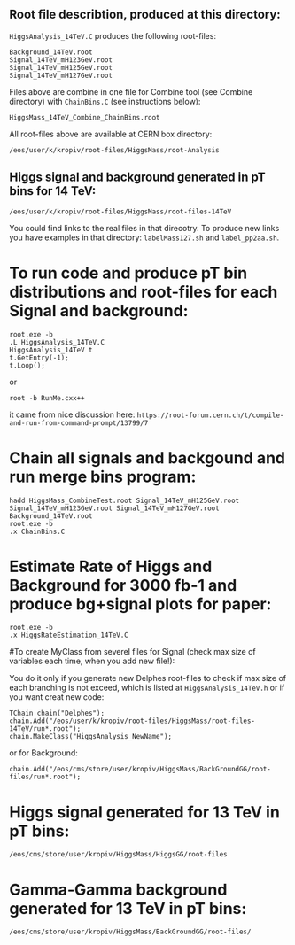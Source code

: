 ## Root file describtion, produced at this directory:

`HiggsAnalysis_14TeV.C` produces the following root-files:

```
Background_14TeV.root
Signal_14TeV_mH123GeV.root
Signal_14TeV_mH125GeV.root
Signal_14TeV_mH127GeV.root
```

Files above are combine in one file for Combine tool (see Combine directory) with `ChainBins.C` (see instructions below):

```
HiggsMass_14TeV_Combine_ChainBins.root
```

All root-files above are available at CERN box directory:

```
/eos/user/k/kropiv/root-files/HiggsMass/root-Analysis
```


## Higgs signal and background generated in pT bins for 14 TeV:

`/eos/user/k/kropiv/root-files/HiggsMass/root-files-14TeV`

You could find links to the real files in that direcotry. To produce new links you have examples in that directory: `labelMass127.sh` and `label_pp2aa.sh`.

# To run code and produce pT bin distributions and root-files for each Signal and background:


```
root.exe -b 
.L HiggsAnalysis_14TeV.C
HiggsAnalysis_14TeV t
t.GetEntry(-1); 
t.Loop();
```
or

```
root -b RunMe.cxx++
```
it came from nice discussion here: `https://root-forum.cern.ch/t/compile-and-run-from-command-prompt/13799/7`


# Chain all signals and backgound and run merge bins program:

```
hadd HiggsMass_CombineTest.root Signal_14TeV_mH125GeV.root Signal_14TeV_mH123GeV.root Signal_14TeV_mH127GeV.root Background_14TeV.root
root.exe -b
.x ChainBins.C 
```

# Estimate Rate of Higgs and Background for 3000 fb-1 and produce bg+signal plots for paper:

```
root.exe -b 
.x HiggsRateEstimation_14TeV.C 
```

#To create MyClass from severel files for Signal (check max size of variables each time, when you add new file!):

You do it only if you generate new Delphes root-files to check if max size of each branching is not exceed, which is listed at `HiggsAnalysis_14TeV.h`
or if you want creat new code:

```
TChain chain("Delphes");
chain.Add("/eos/user/k/kropiv/root-files/HiggsMass/root-files-14TeV/run*.root");
chain.MakeClass("HiggsAnalysis_NewName");
```
or for Background:
```
chain.Add("/eos/cms/store/user/kropiv/HiggsMass/BackGroundGG/root-files/run*.root");

```

# Higgs signal generated for 13 TeV in pT bins:

`/eos/cms/store/user/kropiv/HiggsMass/HiggsGG/root-files`

# Gamma-Gamma background generated for 13 TeV in pT bins:

`/eos/cms/store/user/kropiv/HiggsMass/BackGroundGG/root-files/`
